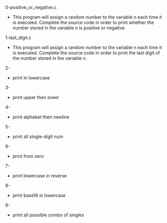 0-positive_or_negative.c
* This program will assign a random number to the variable n each time it is executed. Complete the source code in order to print whether the number stored in the variable n is positive or negative.

1-last_digit.c
* This program will assign a random number to the variable n each time it is executed. Complete the source code in order to print the last digit of the number stored in the variable n.

2-
* print in lowercase

3-
* print upper then lower

4-
* print alphabet then newline

5-
* print all single-digit num

6-
* print from zero

7-
* print lowercase in reverse

8-
* print base16 in lowercase

9-
* print all possible combo of singles
